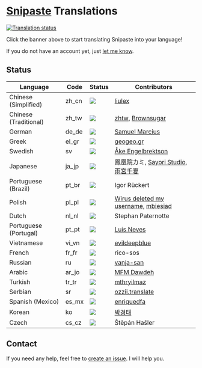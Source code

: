 # [Snipaste](https://snipaste.com) Translations

<a href="http://translations.snipaste.com/engage/snipaste/?utm_source=widget">
<img src="http://translations.snipaste.com/widgets/snipaste/-/287x66-white.png" alt="Translation status" />
</a>

Click the banner above to start translating Snipaste into your language!

If you do not have an account yet, just [let me know](mailto:snipaste.app@gmail.com).

## Status

| Language              | Code  | Status      | Contributors |
| --------------------- | ----- | ----------- | ------------ |
| Chinese (Simplified)  | zh_cn | [![](https://translations.snipaste.com/widgets/snipaste/zh_Hans/snipaste/svg-badge.svg)](https://translations.snipaste.com/projects/snipaste/snipaste/zh_Hans/) | [liulex](https://github.com/liulex) |
| Chinese (Traditional) | zh_tw | [![](https://translations.snipaste.com/widgets/snipaste/zh_Hant/snipaste/svg-badge.svg)](https://translations.snipaste.com/projects/snipaste/snipaste/zh_Hant/) | [zhtw](http://greedphantom.blogspot.tw), [Brownsugar](https://brownsugar.tw) |
| German                | de_de | [![](https://translations.snipaste.com/widgets/snipaste/de_DE/snipaste/svg-badge.svg)](https://translations.snipaste.com/projects/snipaste/snipaste/de_DE/) | [Samuel Marcius](http://www.fontenvironment.com) |
| Greek                 | el_gr | [![](https://translations.snipaste.com/widgets/snipaste/el_GR/snipaste/svg-badge.svg)](https://translations.snipaste.com/projects/snipaste/snipaste/el_GR/) | [geogeo.gr](http://www.geogeo.gr) |
| Swedish               | sv    | [![](https://translations.snipaste.com/widgets/snipaste/sv/snipaste/svg-badge.svg)](https://translations.snipaste.com/projects/snipaste/snipaste/sv/) | [Åke Engelbrektson](https://svenskasprakfiler.se) |
| Japanese              | ja_jp | [![](https://translations.snipaste.com/widgets/snipaste/ja_JP/snipaste/svg-badge.svg)](https://translations.snipaste.com/projects/snipaste/snipaste/ja_JP/) | 鳳凰院カミ, [Sayori Studio](https://t.me/SayoriStudio), [雨宮千夏](https://github.com/BakaChinatsu) |
| Portuguese (Brazil)   | pt_br | [![](https://translations.snipaste.com/widgets/snipaste/pt_BR/snipaste/svg-badge.svg)](https://translations.snipaste.com/projects/snipaste/snipaste/pt_BR/) | Igor Rückert |
| Polish                | pl_pl | [![](https://translations.snipaste.com/widgets/snipaste/pl_PL/snipaste/svg-badge.svg)](https://translations.snipaste.com/projects/snipaste/snipaste/pl_PL/) | [Wirus deleted my username](https://github.com/Wirus-deleted-my-username), [mbiesiad](https://github.com/mbiesiad) |
| Dutch                 | nl_nl | [![](https://translations.snipaste.com/widgets/snipaste/nl_NL/snipaste/svg-badge.svg)](https://translations.snipaste.com/projects/snipaste/snipaste/nl_NL/) | Stephan Paternotte |
| Portuguese (Portugal) | pt_pt | [![](https://translations.snipaste.com/widgets/snipaste/pt_PT/snipaste/svg-badge.svg)](https://translations.snipaste.com/projects/snipaste/snipaste/pt_PT/) | [Luis Neves](mailto:luis.a.neves@sapo.pt) |
| Vietnamese            | vi_vn | [![](https://translations.snipaste.com/widgets/snipaste/vi_VN/snipaste/svg-badge.svg)](https://translations.snipaste.com/projects/snipaste/snipaste/vi_VN/) | [evildeepblue](mailto:it4u.mm@gmail.com) |
| French                | fr_fr | [![](https://translations.snipaste.com/widgets/snipaste/fr_FR/snipaste/svg-badge.svg)](https://translations.snipaste.com/projects/snipaste/snipaste/fr_FR/) | rico-sos |
| Russian               | ru    | [![](https://translations.snipaste.com/widgets/snipaste/ru/snipaste/svg-badge.svg)](https://translations.snipaste.com/projects/snipaste/snipaste/ru/) | [vanja-san](https://github.com/vanja-san) |
| Arabic                | ar_jo | [![](https://translations.snipaste.com/widgets/snipaste/ar_JO/snipaste/svg-badge.svg)](https://translations.snipaste.com/projects/snipaste/snipaste/ar_JO/) | [MFM Dawdeh](mailto:lalalogitech@hotmail.com) |
| Turkish               | tr_tr | [![](https://translations.snipaste.com/widgets/snipaste/tr_TR/snipaste/svg-badge.svg)](https://translations.snipaste.com/projects/snipaste/snipaste/tr_TR/) | [mthryilmaz](https://github.com/mthryilmaz) |
| Serbian               | sr    | [![](https://translations.snipaste.com/widgets/snipaste/sr/snipaste/svg-badge.svg)](https://translations.snipaste.com/projects/snipaste/snipaste/sr/) | [ozzii.translate](mailto:ozzii.translate@gmail.com) |
| Spanish (Mexico)      | es_mx | [![](https://translations.snipaste.com/widgets/snipaste/es_MX/snipaste/svg-badge.svg)](https://translations.snipaste.com/projects/snipaste/snipaste/es_MX/) | [enriquedfa](https://github.com/enriquedfa) |
| Korean                | ko    | [![](https://translations.snipaste.com/widgets/snipaste/ko/snipaste/svg-badge.svg)](https://translations.snipaste.com/projects/snipaste/snipaste/ko/) | [박경태](https://github.com/parkkyeongtae) |
| Czech                 | cs_cz | [![](https://translations.snipaste.com/widgets/snipaste/cs_CZ/snipaste/svg-badge.svg)](https://translations.snipaste.com/projects/snipaste/snipaste/cs_CZ/) | Štěpán Hašler |


## Contact

If you need any help, feel free to [create an issue](https://github.com/Snipaste/translations/issues). I will help you.
